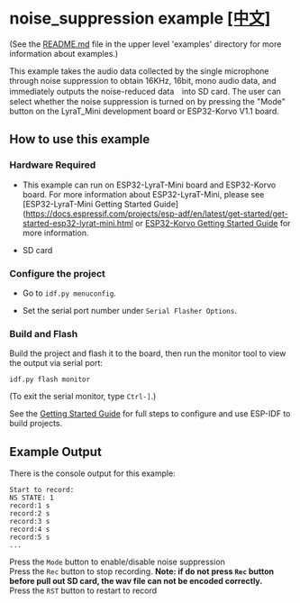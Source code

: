 # noise_suppression example [[中文]](./README_cn.md)

(See the [README.md](../README.md) file in the upper level 'examples' directory for more information about examples.)

This example takes the audio data collected by the single microphone through noise suppression to obtain 16KHz, 16bit, mono audio data, and immediately outputs the noise-reduced data　into SD card. The user can select whether the noise suppression is turned on by pressing the "Mode" button on the LyraT_Mini development board or ESP32-Korvo V1.1 board.


## How to use this example

### Hardware Required

- This example can run on ESP32-LyraT-Mini board and ESP32-Korvo board. For more information about ESP32-LyraT-Mini, please see [ESP32-LyraT-Mini Getting Started Guide](https://docs.espressif.com/projects/esp-adf/en/latest/get-started/get-started-esp32-lyrat-mini.html or [ESP32-Korvo Getting Started Guide](https://github.com/espressif/esp-skainet/blob/master/docs/en/hw-reference/esp32/user-guide-esp32-korvo-v1.1.md) for more information.

- SD card

### Configure the project

* Go to `idf.py menuconfig`.

* Set the serial port number under `Serial Flasher Options`.

### Build and Flash

Build the project and flash it to the board, then run the monitor tool to view the output via serial port:

```
idf.py flash monitor
```

(To exit the serial monitor, type ``Ctrl-]``.)

See the [Getting Started Guide](https://docs.espressif.com/projects/esp-idf/en/stable/get-started-cmake/index.html) for full steps to configure and use ESP-IDF to build projects.

## Example Output

There is the console output for this example:

```
Start to record: 
NS STATE: 1
record:1 s
record:2 s
record:3 s
record:4 s
record:5 s
...
```

Press the `Mode` button to enable/disable noise suppression  
Press the `Rec` button to stop recording. **Note: if do not press `Rec` button before pull out SD card, the wav file can not be encoded correctly.**  
Press the `RST` button to restart to record  